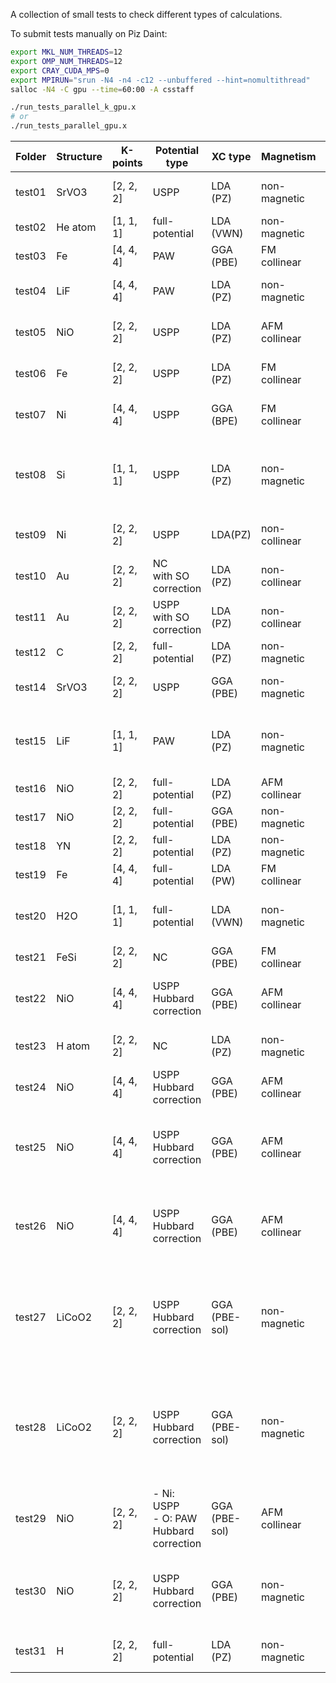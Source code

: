 A collection of small tests to check different types of calculations.

To submit tests manually on Piz Daint:

```bash
export MKL_NUM_THREADS=12
export OMP_NUM_THREADS=12
export CRAY_CUDA_MPS=0
export MPIRUN="srun -N4 -n4 -c12 --unbuffered --hint=nomultithread"
salloc -N4 -C gpu --time=60:00 -A csstaff

./run_tests_parallel_k_gpu.x
# or
./run_tests_parallel_gpu.x
```
| Folder | Structure | K-points | Potential type | XC type | Magnetism | Remarks |
|-|-|-|-|-|-|-|
| test01 | SrVO3   | \[2, 2, 2\] | USPP           | LDA (PZ)  | non-magnetic  | - ground state <br> - forces <br> - stress |
| test02 | He atom | \[1, 1, 1\] | full-potential | LDA (VWN) | non-magnetic  | test of iterative solver|
| test03 | Fe      | \[4, 4, 4\] | PAW            | GGA (PBE) | FM collinear  | |
| test04 | LiF     | \[4, 4, 4\] | PAW            | LDA (PZ)  | non-magnetic  | - ground state <br> - forces <br> - stress |
| test05 | NiO     | \[2, 2, 2\] | USPP           | LDA (PZ)  | AFM collinear | - ground state <br> - forces <br> - stress |
| test06 | Fe      | \[2, 2, 2\] | USPP           | LDA (PZ)  | FM collinear  | - ground state <br> - forces <br> - stress |
| test07 | Ni      | \[4, 4, 4\] | USPP           | GGA (BPE) | FM collinear  | - ground state <br> - forces <br> - stress |
| test08 | Si      | \[1, 1, 1\] | USPP           | LDA (PZ)  | non-magnetic  | - Gamma point treatment is off <br> - complex wave-functions <br> - forces <br> - stress |
| test09 | Ni      | \[2, 2, 2\] | USPP           | LDA(PZ)   | non-collinear | - ground state <br> - forces <br> - stress |
| test10 | Au      | \[2, 2, 2\] | NC <br> with SO correction   | LDA (PZ) | non-collinear | - test of SO correction <br> - no symmetry |
| test11 | Au      | \[2, 2, 2\] | USPP <br> with SO correction | LDA (PZ) | non-collinear | - test of SO correction <br> - no symmetry |
| test12 | C       | \[2, 2, 2\] | full-potential | LDA (PZ)  | non-magnetic  | |
| test14 | SrVO3   | \[2, 2, 2\] | USPP           | GGA (PBE) | non-magnetic  | - ground state <br> - forces <br> - stress |
| test15 | LiF     | \[1, 1, 1\] | PAW            | LDA (PZ)  | non-magnetic  | - Gamma-point calculation <br> - low symmetry <br> - forces <br> - stress |
| test16 | NiO     | \[2, 2, 2\] | full-potential | LDA (PZ)  | AFM collinear | |
| test17 | NiO     | \[2, 2, 2\] | full-potential | GGA (PBE) | non-magnetic  | - forces |
| test18 | YN      | \[2, 2, 2\] | full-potential | LDA (PZ)  | non-magnetic  | - IORA treatment of valence states |
| test19 | Fe      | \[4, 4, 4\] | full-potential | LDA (PW)  | FM collinear  | |
| test20 | H2O     | \[1, 1, 1\] | full-potential | LDA (VWN) | non-magnetic  | - water molecule in a box <br> - no relativity for core and valence |
| test21 | FeSi    | \[2, 2, 2\] | NC             | GGA (PBE) | FM collinear  | - Fermi-Dirac smearing |
| test22 | NiO     | \[4, 4, 4\] | USPP <br> Hubbard correction | GGA (PBE) | AFM collinear | - Hubbard local-U correction <br> - simplified treatment |
| test23 | H atom  | \[2, 2, 2\] | NC             | LDA (PZ) | non-magnetic |  - ground state <br> - forces <br> - stress |
| test24 | NiO     | \[4, 4, 4\] | USPP <br> Hubbard correction | GGA (PBE) | AFM collinear | - Hubbard U+V correction |
| test25 | NiO     | \[4, 4, 4\] | USPP <br> Hubbard correction | GGA (PBE) | AFM collinear | - Hubbard local-U corection <br> - full orthogonalization of atomic orbitals <br> - forces |
| test26 | NiO     | \[4, 4, 4\] | USPP <br> Hubbard correction | GGA (PBE) | AFM collinear | - Hubbard local-U correction <br> - full orthogonalization of atomic orbitals <br> - forces |
| test27 | LiCoO2  | \[2, 2, 2\] | USPP <br> Hubbard correction | GGA (PBE-sol) | non-magnetic | - Hubbard U+V correction <br> - full orthogonalization of atomic orbitals <br> - full treatment of Hubbard correction |
| test28 | LiCoO2  | \[2, 2, 2\] | USPP <br> Hubbard correction | GGA (PBE-sol) | non-magnetic | - Hubbard U+V correction <br> - full orthogonalization of atomic orbitals <br> - simplified treatment of Hubbard correction |
| test29 | NiO     | \[2, 2, 2\] | - Ni: USPP <br> - O: PAW <br> Hubbard correction |  GGA (PBE-sol) | AFM collinear | - Hubbard U+V correction |
| test30 | NiO     | \[2, 2, 2\] | USPP <br> Hubbard correction | GGA (PBE) | non-magnetic | - Constrained Hubbard potential <br> - full orthogonalization of atomic orbitals |
| test31 | H       | \[2, 2, 2\] | full-potential | LDA (PZ) | non-magnetic | - test of Koelling-Harmon radial solver |
